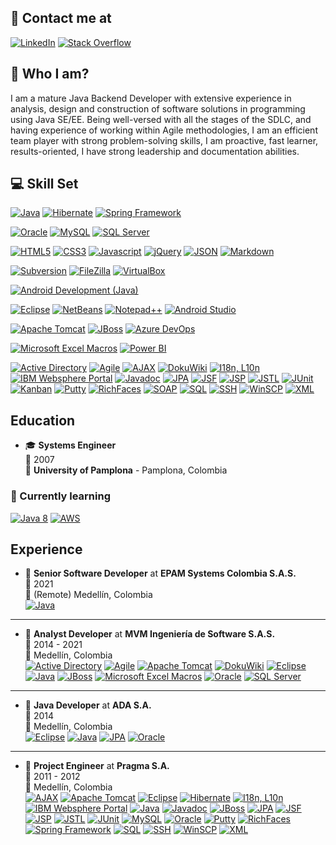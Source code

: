 ## 📧 Contact me at

<a href="https://www.linkedin.com/in/franciscoalvaradosantos"><img alt="LinkedIn" src="https://img.shields.io/badge/linkedin-0A66C2?style=for-the-badge&logo=linkedin&logoColor=white"></a>
<a href="https://stackoverflow.com/users/218717/francisco-alvarado"><img alt="Stack Overflow" src="https://img.shields.io/badge/stackoverflow-F58025?style=for-the-badge&logo=stackoverflow&logoColor=white"></a>

## 🙂 Who I am?

I am a mature Java Backend Developer with extensive experience in analysis, design and construction of software solutions in programming using Java SE/EE. Being well-versed with all the stages of the SDLC, and having experience of working within Agile methodologies, I am an efficient team player with strong problem-solving skills, I am proactive, fast learner, results-oriented, I have strong leadership and documentation abilities.

## 💻 Skill Set

<a href="#"><img alt="Java" src="https://img.shields.io/badge/Java-ED8B00?style=for-the-badge&logo=java&logoColor=white"></a>
<a href="#"><img alt="Hibernate" src="https://img.shields.io/badge/Hibernate-59666C?style=for-the-badge&logo=Hibernate&logoColor=white"></a>
<a href="#"><img alt="Spring Framework" src="https://img.shields.io/badge/Spring-6DB33F?style=for-the-badge&logo=spring&logoColor=white"></a>

<a href="#"><img alt="Oracle" src="https://img.shields.io/badge/Oracle-F80000?style=for-the-badge&logo=oracle&logoColor=white"></a>
<a href="#"><img alt="MySQL" src="https://img.shields.io/badge/MySQL-005C84?style=for-the-badge&logo=mysql&color=4479A1&logoColor=white"></a>
<a href="#"><img alt="SQL Server" src="https://img.shields.io/badge/Microsoft_SQL_Server-CC2927?style=for-the-badge&logo=microsoft-sql-server&logoColor=white"></a>

<a href="#"><img alt="HTML5" src="https://img.shields.io/badge/HTML5-E34F26?style=for-the-badge&logo=html5&logoColor=white"></a>
<a href="#"><img alt="CSS3" src="https://img.shields.io/badge/CSS3-1572B6?logo=css3&logoColor=white&style=for-the-badge"></a>
<a href="#"><img alt="Javascript" src="https://img.shields.io/badge/JavaScript-323330?style=for-the-badge&logo=javascript&logoColor=F7DF1E"></a>
<a href="#"><img alt="jQuery" src="https://img.shields.io/badge/jQuery-0769AD?style=for-the-badge&logo=jquery&logoColor=white"></a>
<a href="#"><img alt="JSON" src="https://img.shields.io/badge/json-5E5C5C?style=for-the-badge&logo=json&logoColor=black&color=E1E1E1&labelColor=E1E1E1"></a>
<a href="#"><img alt="Markdown" src="https://img.shields.io/static/v1?logo=Markdown&label=&message=Markdown&color=000000&labelColor=000000&style=for-the-badge"></a>

<a href="#"><img alt="Subversion" src="https://img.shields.io/badge/subversion-809CC9?style=for-the-badge&logo=subversion&logoColor=white"></a>
<a href="#"><img alt="FileZilla" src="https://img.shields.io/badge/FileZilla-BF0000?style=for-the-badge&logo=filezilla&logoColor=white"></a>
<a href="#"><img alt="VirtualBox" src="https://img.shields.io/badge/virtualbox-183A61?style=for-the-badge&logo=virtualbox&logoColor=white"></a>

<a href="#"><img alt="Android Development (Java)" src="https://img.shields.io/badge/Android-83B81A?style=for-the-badge&logo=android&logoColor=white"></a>

<a href="#"><img alt="Eclipse" src="https://img.shields.io/badge/Eclipse-2C2255?style=for-the-badge&logo=eclipse&logoColor=white"></a>
<a href="#"><img alt="NetBeans" src="https://img.shields.io/badge/apache%20netbeans-1B6AC6?style=for-the-badge&logo=apache%20netbeans%20IDE&logoColor=white"></a>
<a href="#"><img alt="Notepad++" src="https://img.shields.io/badge/Notepad++-90E59A.svg?style=for-the-badge&logo=notepad%2B%2B&logoColor=black"></a>
<a href="#"><img alt="Android Studio" src="https://img.shields.io/badge/Android_Studio-3DDC84?style=for-the-badge&logo=android-studio&logoColor=white"></a>

<a href="#"><img alt="Apache Tomcat" src="https://img.shields.io/badge/Apache_Tomcat-F8DC75?style=for-the-badge&logo=apachetomcat&logoColor=black"></a>
<a href="#"><img alt="JBoss" src="https://img.shields.io/static/v1?logo=&label=&message=JBoss&color=C40000&logoColor=&labelColor=C40000&style=for-the-badge"></a>
<a href="#"><img alt="Azure DevOps" src="https://img.shields.io/badge/Azure_DevOps-0078D7?style=for-the-badge&logo=azuredevops&logoColor=white"></a>

<a href="#"><img alt="Microsoft Excel Macros" src="https://img.shields.io/badge/Microsoft_Excel-217346?style=for-the-badge&logo=microsoft-excel&logoColor=white"></a>
<a href="#"><img alt="Power BI" src="https://img.shields.io/badge/PowerBI-F2C811?style=for-the-badge&logo=Power%20BI&logoColor=black"></a>

<a href="#"><img alt="Active Directory" src="https://img.shields.io/static/v1?logo=windows&label=&message=Active%20Directory&color=blue&logoColor=white&labelColor=blue&style=for-the-badge"></a>
<a href="#"><img alt="Agile" src="https://img.shields.io/static/v1?logo=&label=Agile&message=Scrum,%20Kanban&color=4285F4&logoColor=white&labelColor=77A8F7&style=for-the-badge"></a>
<a href="#"><img alt="AJAX" src="https://img.shields.io/static/v1?logo=&label=&message=AJAX&color=747C60&logoColor=white&labelColor=747C60&style=for-the-badge"></a>
<a href="#"><img alt="DokuWiki" src="https://img.shields.io/static/v1?logo=&label=&message=DokuWiki&color=008800&labelColor=008800&style=for-the-badge"></a>
<a href="#"><img alt="I18n, L10n" src="https://img.shields.io/static/v1?logo=&label=%F0%9F%8C%8E&message=I18n,%20L10n&style=for-the-badge"></a>
<a href="#"><img alt="IBM Websphere Portal" src="https://img.shields.io/static/v1?logo=IBM&label=&message=IBM%20Websphere%20Portal&color=052FAD&labelColor=052FAD&style=for-the-badge"></a>
<a href="#"><img alt="Javadoc" src="https://img.shields.io/static/v1?logo=&label=&message=Javadoc&color=427B9C&logoColor=white&labelColor=427B9C&style=for-the-badge"></a>
<a href="#"><img alt="JPA" src="https://img.shields.io/static/v1?logo=&label=&message=JPA&color=4298B8&logoColor=white&labelColor=4298B8&style=for-the-badge"></a>
<a href="#"><img alt="JSF" src="https://img.shields.io/static/v1?logo=&label=&message=JSF&color=B3782B&logoColor=white&labelColor=B3782B&style=for-the-badge"></a>
<a href="#"><img alt="JSP" src="https://img.shields.io/static/v1?logo=&label=&message=JSP&color=74A33B&logoColor=white&labelColor=74A33B&style=for-the-badge"></a>
<a href="#"><img alt="JSTL" src="https://img.shields.io/static/v1?logo=&label=&message=JSTL&color=&logoColor=white&labelColor=&style=for-the-badge"></a>
<a href="#"><img alt="JUnit" src="https://img.shields.io/static/v1?logo=&label=&message=JUnit&color=CC0000&logoColor=white&labelColor=&style=for-the-badge"></a>
<a href="#"><img alt="Kanban" src="https://img.shields.io/static/v1?logo=&label=&message=Kanban&color=FFFFD4&logoColor=white&labelColor=FFFFD4&style=for-the-badge"></a>
<a href="#"><img alt="Putty" src="https://img.shields.io/static/v1?logo=&label=%F0%9F%96%A5%EF%B8%8F&message=Putty&color=FFFF00&logoColor=white&labelColor=FFFF00&style=for-the-badge"></a>
<a href="#"><img alt="RichFaces" src="https://img.shields.io/static/v1?logo=&label=%F0%9F%8E%AD&message=RichFaces&color=8FA9B7&logoColor=white&labelColor=8FA9B7&style=for-the-badge"></a>
<a href="#"><img alt="SOAP" src="https://img.shields.io/static/v1?logo=&label=&message=SOAP&color=4B4B4B&logoColor=white&labelColor=4B4B4B&style=for-the-badge"></a>
<a href="#"><img alt="SQL" src="https://img.shields.io/static/v1?logo=&label=&message=SQL&color=lightgray&logoColor=white&labelColor=lightgray&style=for-the-badge"></a>
<a href="#"><img alt="SSH" src="https://img.shields.io/static/v1?logo=windowsterminal&label=&message=SSH&color=E1E1E1&logoColor=black&labelColor=E1E1E1&style=for-the-badge"></a>
<a href="#"><img alt="WinSCP" src="https://img.shields.io/static/v1?logo=&label=%F0%9F%94%92&message=WinSCP&color=2D90DE&logoColor=white&labelColor=2D90DE&style=for-the-badge"></a>
<a href="#"><img alt="XML" src="https://img.shields.io/static/v1?logo=&label=%3C/%3E&message=XML&color=217346&logoColor=white&labelColor=217346&style=for-the-badge"></a>



## Education

- 🎓 **Systems Engineer**\
📆 2007\
📍 **University of Pamplona** - Pamplona, Colombia

### 🌱 Currently learning

<a href="#"><img alt="Java 8" src="https://img.shields.io/static/v1?logo=java&label=&message=Java%208&color=ED8B00&logoColor=white&labelColor=ED8B00&style=for-the-badge"></a>
<a href="#"><img alt="AWS" src="https://img.shields.io/static/v1?logo=amazonAWS&label=&message=AWS&color=232F3E&labelColor=232F3E&style=for-the-badge"></a>



## Experience


- 💼 **Senior Software Developer** at **EPAM Systems Colombia S.A.S.**\
📆 2021\
📍 (Remote) Medellín, Colombia\
<a href="#"><img alt="Java" src="https://img.shields.io/badge/Java-ED8B00?logo=java&logoColor=white"></a>

---

- 💼 **Analyst Developer** at **MVM Ingeniería de Software S.A.S.**\
📆 2014 - 2021\
📍 Medellín, Colombia\
<a href="#"><img alt="Active Directory" src="https://img.shields.io/static/v1?logo=windows&label=&message=Active%20Directory&color=blue&logoColor=white&labelColor=blue"></a>
<a href="#"><img alt="Agile" src="https://img.shields.io/static/v1?logo=Agile&label=&message=Agile&color=4285F4&logoColor=white&labelColor=4285F4"></a>
<a href="#"><img alt="Apache Tomcat" src="https://img.shields.io/badge/Apache_Tomcat-F8DC75?logo=apachetomcat&logoColor=black"></a>
<a href="#"><img alt="DokuWiki" src="https://img.shields.io/static/v1?logo=DokuWiki&label=&message=DokuWiki&color=008800&labelColor=008800"></a>
<a href="#"><img alt="Eclipse" src="https://img.shields.io/badge/Eclipse-2C2255?logo=eclipse&logoColor=white"></a>
<a href="#"><img alt="Java" src="https://img.shields.io/badge/Java-ED8B00?logo=java&logoColor=white"></a>
<a href="#"><img alt="JBoss" src="https://img.shields.io/static/v1?logo=&label=&message=JBoss&color=C40000&logoColor=&labelColor=C40000"></a>
<a href="#"><img alt="Microsoft Excel Macros" src="https://img.shields.io/badge/Microsoft_Excel-217346?logo=microsoft-excel&logoColor=white"></a>
<a href="#"><img alt="Oracle" src="https://img.shields.io/badge/Oracle-F80000?logo=oracle&logoColor=white"></a>
<a href="#"><img alt="SQL Server" src="https://img.shields.io/badge/Microsoft_SQL_Server-CC2927?logo=microsoft-sql-server&logoColor=white"></a>

---

- 💼 **Java Developer** at **ADA S.A.**\
📆 2014\
📍 Medellín, Colombia\
<a href="#"><img alt="Eclipse" src="https://img.shields.io/badge/Eclipse-2C2255?logo=eclipse&logoColor=white"></a>
<a href="#"><img alt="Java" src="https://img.shields.io/badge/Java-ED8B00?logo=java&logoColor=white"></a>
<a href="#"><img alt="JPA" src="https://img.shields.io/static/v1?logo=&label=&message=JPA&color=4298B8"></a>
<a href="#"><img alt="Oracle" src="https://img.shields.io/badge/Oracle-F80000?logo=oracle&logoColor=white"></a>

---

- 💼 **Project Engineer** at **Pragma S.A.**\
📆 2011 - 2012\
📍 Medellín, Colombia\
<a href="#"><img alt="AJAX" src="https://img.shields.io/static/v1?label=&message=AJAX&color=747C60"></a>
<a href="#"><img alt="Apache Tomcat" src="https://img.shields.io/badge/Apache_Tomcat-F8DC75?logo=apachetomcat&logoColor=black"></a>
<a href="#"><img alt="Eclipse" src="https://img.shields.io/badge/Eclipse-2C2255?logo=eclipse&logoColor=white"></a>
<a href="#"><img alt="Hibernate" src="https://img.shields.io/badge/Hibernate-59666C?logo=Hibernate&logoColor=white"></a>
<a href="#"><img alt="I18n, L10n" src="https://img.shields.io/static/v1?logo=&label=&message=I18n,%20L10n"></a>
<a href="#"><img alt="IBM Websphere Portal" src="https://img.shields.io/static/v1?logo=IBM&label=&message=IBM%20Websphere%20Portal&color=052FAD&labelColor=052FAD"></a>
<a href="#"><img alt="Java" src="https://img.shields.io/badge/Java-ED8B00?logo=java&logoColor=white"></a>
<a href="#"><img alt="Javadoc" src="https://img.shields.io/static/v1?logo=&label=&message=Javadoc&color=427B9C&logoColor=white&labelColor=427B9C"></a>
<a href="#"><img alt="JBoss" src="https://img.shields.io/static/v1?logo=&label=&message=JBoss&color=C40000&logoColor=&labelColor=C40000"></a>
<a href="#"><img alt="JPA" src="https://img.shields.io/static/v1?logo=&label=&message=JPA&color=4298B8"></a>
<a href="#"><img alt="JSF" src="https://img.shields.io/static/v1?logo=&label=&message=JSF&color=B3782B&logoColor=white&labelColor=B3782B"></a>
<a href="#"><img alt="JSP" src="https://img.shields.io/static/v1?logo=&label=&message=JSP&color=74A33B&logoColor=white&labelColor=74A33B"></a>
<a href="#"><img alt="JSTL" src="https://img.shields.io/static/v1?logo=&label=&message=JSTL&color=&logoColor=white&labelColor="></a>
<a href="#"><img alt="JUnit" src="https://img.shields.io/static/v1?logo=&label=&message=JUnit&color=CC0000&logoColor=white&labelColor="></a>
<a href="#"><img alt="MySQL" src="https://img.shields.io/badge/MySQL-005C84?logo=mysql&color=4479A1&logoColor=white"></a>
<a href="#"><img alt="Oracle" src="https://img.shields.io/badge/Oracle-F80000?logo=oracle&logoColor=white"></a>
<a href="#"><img alt="Putty" src="https://img.shields.io/static/v1?logo=&label=%F0%9F%96%A5%EF%B8%8F&message=Putty&color=FFFF00&logoColor=white&labelColor=FFFF00"></a>
<a href="#"><img alt="RichFaces" src="https://img.shields.io/static/v1?logo=&label=%F0%9F%8E%AD&message=RichFaces&color=8FA9B7&logoColor=white&labelColor=8FA9B7"></a>
<a href="#"><img alt="Spring Framework" src="https://img.shields.io/badge/Spring-6DB33F?logo=spring&logoColor=white"></a>
<a href="#"><img alt="SQL" src="https://img.shields.io/static/v1?logo=&label=&message=SQL&color=lightgray&logoColor=white&labelColor=lightgray"></a>
<a href="#"><img alt="SSH" src="https://img.shields.io/static/v1?logo=windowsterminal&label=&message=SSH&color=E1E1E1&logoColor=black&labelColor=E1E1E1"></a>
<a href="#"><img alt="WinSCP" src="https://img.shields.io/static/v1?logo=&label=%F0%9F%94%92&message=WinSCP&color=2D90DE&logoColor=white&labelColor=2D90DE"></a>
<a href="#"><img alt="XML" src="https://img.shields.io/static/v1?logo=&label=%3C/%3E&message=XML&color=217346&logoColor=white&labelColor=217346"></a>


<!--
**nihcap/nihcap** is a ✨ _special_ ✨ repository because its `README.md` (this file) appears on your GitHub profile.

Here are some ideas to get you started:

- 🔭 I’m currently working on ...
- 🌱 I’m currently learning ...
- 👯 I’m looking to collaborate on ...
- 🤔 I’m looking for help with ...
- 💬 Ask me about ...
- 📫 How to reach me: ...
- 😄 Pronouns: ...
- ⚡ Fun fact: ...
-->
